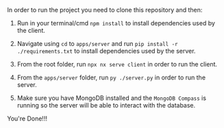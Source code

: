 In order to run the project you need to clone this repository and then:

1. Run in your terminal/cmd `npm install` to install dependencies used by the client.

2. Navigate using `cd` to `apps/server` and run `pip install -r ./requirements.txt` to install dependencies used by the server.

3. From the root folder, run `npx nx serve client` in order to run the client.

4. From the `apps/server` folder, run `py ./server.py` in order to run the server.

5. Make sure you have MongoDB installed and the `MongoDB Compass` is running so the server will be able to interact with the database.

You're Done!!!
